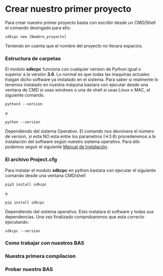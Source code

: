 # Crear nuestro primer proyecto

Para crear nuestro primer proyecto basta con escribir desde un CMD/Shell el comando desingado para ello:

```
sdkcpc new [Nombre_proyecto]
```

Teniendo en cuenta que el nombre del proyecto no llevara espacios.

### Estructura de carpetas

El modulo **sdkcpc** funciona con cualquier version de Python igual o superior a la versión **3.6**. Lo normal es que todas las maquinas actuales traigan dicho software ya instalado en el sistema. Para saber si realmente lo tenemos instalado en nuestra máquina bastara con ejecutar desde una ventana de CMD si usas windows o una de shell si usas Linux o MAC, el siguiente comando.

```shell
python3 --version
```
o

```shell
python --version
```

Dependiendo del sistema Operativo.
El comando nos devolvera el número de version, si esta NO esta entre los parametros (=>3.6) procederemos a la instalación del software según nuestro sistema operativo. Para ello podemos seguir el siguiente [Manual de Instalación](https://tutorial.djangogirls.org/es/python_installation/).

### El archivo Project.cfg

Para instalar el modulo **sdkcpc** en python bastara con ejecutar el siguiente comando desde una ventana CMD/shell 

```
pip3 install sdkcpc
```

o

```
pip install sdkcpc
```

Dependiendo del sistema operativo. Esto instalara el software y todas sus dependencias. Una vez finalizado comprobaremos que esta correcto ejecutando:

```shell
sdkcpc --version
```

### Como trabajar con nuestros BAS


### Nuestra primera compilacion

### Probar nuestro BAS




